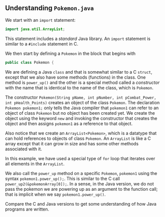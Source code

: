 ## Understanding `Pokemon.java`

We start with an `import` statement:

```java
import java.util.ArrayList;
```

This statement includes a *standard* Java library. An `import` statement is similar to a `#include` statement in C.

We then start by defining a `Pokemon` in the block that begins with 

```java
public class Pokemon {
```

We are defining a Java `class` and that is somewhat similar to a C `struct`, except that we also have some methods (functions) in the class. One method is `power_up()` and the other is a special method called a *constructor* with the name that is identical to the name of the class, which is `Pokemon`. 

The constructor `Pokemon(String pName, int pNumber, int pCombat_Power, int pHealth_Points)` creates an object of the class `Pokemon`. The declaration `Pokemon pokemon1;` only tells the Java compiler that `pokemon1` can refer to an object of class `Pokemon` but no object has been created yet. We create the object using the keyword `new` and invoking the constructor that creates the object and then assigns `pokemon1` as a reference to that object.

Also notice that we create an `ArrayList<Pokemon>`, which is a datatype that can hold references to objects of class `Pokemon`. An `ArrayList` is like a C array except that it can grow in size and has some other methods associated with it.

In this example, we have used a special type of `for` loop that iterates over all elements in the `ArrayList`. 

We also call the `power_up` method on a specific `Pokemon`, `pokemon1` using the syntax `pokemon1.power_up();`. This is similar to the C call `power_up2(&pokemonArray[0]);`. In a sense, in the Java version, we do not pass the pokemon we are powering up as an argument to the function call; that is implicit when we say `pokemon1.power_up()`.

Compare the C and Java versions to get some understanding of how Java programs are written.